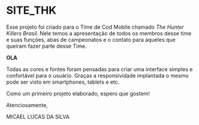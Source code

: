 # SITE_THK
 
 Esse projeto foi criado para o Time de Cod Mobile chamado *The Hunter Killers Brasil*. Nele temos a apresentação de todos os membros desse time e suas funções, abas de campeonatos e o contato para aqueles que queiram fazer parte desse Time.
 
<strong>OLA</strong> 

 Todas as cores e fontes foram pensadas para criar uma interface simples e confortável para o usuário. Graças a responsividade implantada o mesmo pode ser visto em smartphones, tablets e etc.
 
 Como um primeiro projeto elaborado, espero que gostem!
 
 Atenciosamente,
 
 MICAEL LUCAS DA SILVA
 
 
